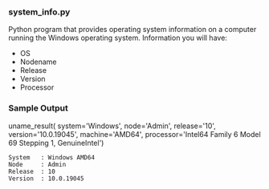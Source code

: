 ### system_info.py

Python program that provides operating system information on a computer running the Windows operating system.
Information you will have:
* OS
* Nodename
* Release
* Version
* Processor

### Sample Output
uname_result(
              system='Windows',
              node='Admin',
              release='10',
              version='10.0.19045',
              machine='AMD64',
              processor='Intel64 Family 6 Model 69 Stepping 1, GenuineIntel')
              
    System   : Windows AMD64
    Node     : Admin
    Release  : 10
    Version  : 10.0.19045
